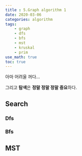 ```yaml
---
title : 5.Graph algorithm 1
date: 2020-03-06
categories: algorithm
tags:
    - graph
    - dfs
    - bfs
    - mst
    - kruskal
    - prim
use_math: true
toc: true
---
```



아마 어려울 꺼다...

그리고 **탐색**은 **정말 정말 정말 중요**하다.

## Search

### Dfs


### Bfs



## MST




